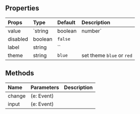 ## Properties

| Props    | Type    | Default | Description               |
| :------- | :------ | :------ | :------------------------ |
| value    | `string | boolean | number`                   | `''` |  |
| disabled | boolean | `false` |                           |
| label    | string  | ``      |                           |
| theme    | string  | `blue`  | set theme `blue` or `red` |

## Methods

| Name   | Parameters | Description |
| :----- | :--------- | :---------- |
| change | (e: Event) |             |
| input  | (e: Event) |             |
